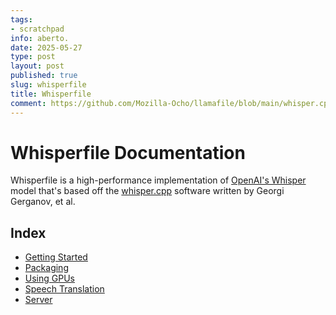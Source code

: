 ```yaml
---
tags:
- scratchpad
info: aberto.
date: 2025-05-27
type: post
layout: post
published: true
slug: whisperfile
title: Whisperfile
comment: https://github.com/Mozilla-Ocho/llamafile/blob/main/whisper.cpp/doc/index.md
---
```



# Whisperfile Documentation

Whisperfile is a high-performance implementation of [OpenAI's
Whisper](https://github.com/openai/whisper) model that's based off the
[whisper.cpp](https://github.com/ggerganov/whisper.cpp) software written
by Georgi Gerganov, et al.

## Index

- [Getting Started](getting-started.md)
- [Packaging](packaging.md)
- [Using GPUs](gpu.md)
- [Speech Translation](translate.md)
- [Server](server.md)